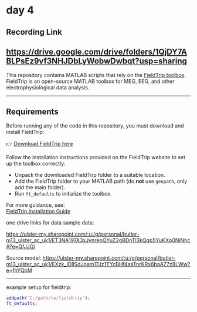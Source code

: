 # day 4
## Recording Link

https://drive.google.com/drive/folders/1QjDY7ABLPsEz9vf3NHJDbLyWobwDwbqt?usp=sharing
---

This repository contains MATLAB scripts that rely on the [FieldTrip toolbox](https://www.fieldtriptoolbox.org/).  
FieldTrip is an open-source MATLAB toolbox for MEG, EEG, and other electrophysiological data analysis.

---

## Requirements

Before running any of the code in this repository, you must download and install FieldTrip:

👉 [Download FieldTrip here](https://www.fieldtriptoolbox.org/download/)

Follow the installation instructions provided on the FieldTrip website to set up the toolbox correctly:
- Unpack the downloaded FieldTrip folder to a suitable location.
- Add the FieldTrip folder to your MATLAB path (do **not** use `genpath`, only add the main folder).
- Run `ft_defaults` to initialize the toolbox.

For more guidance, see:  
[FieldTrip Installation Guide](https://www.fieldtriptoolbox.org/faq/matlab/installation/)

one drive links for data
sample data:

https://ulster-my.sharepoint.com/:u:/g/personal/butler-m13_ulster_ac_uk1/ET3NA197A3xJvnrepQYuZ2gBDnTl3kQqp5YuKXp0NiNhcA?e=QfJJQj

Source model:
https://ulster-my.sharepoint.com/:u:/g/personal/butler-m13_ulster_ac_uk1/EXzk_iDIlSdJoam17Jz1TYcBHf4aaTnrKRx6baA77z8LWw?e=fhYQbM



---

example setup for fieldtrip:
```matlab
addpath('C:/path/to/fieldtrip');
ft_defaults;
